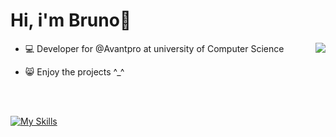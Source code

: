 # Hi, i'm Bruno👋

<img align="right" src="https://github-readme-stats.vercel.app/api/top-langs/?username=brunopstephan&layout=compact&theme=dark&hide=blade">

- 💻 Developer for @Avantpro at university of Computer Science

- 😸 Enjoy the projects ^_^

<br>
<br>

[![My Skills](https://skillicons.dev/icons?i=ts,react,nestjs,nodejs,docker,linux,ubuntu,postgres,mysql,mongodb,js,php,laravel)](https://skillicons.dev)






